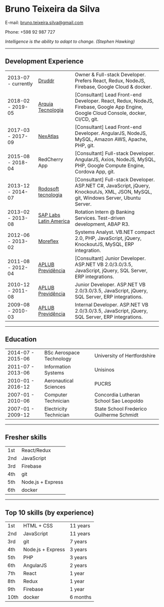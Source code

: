 # Bruno Teixeira da Silva

E-mail: bruno.teixeira.silva@gmail.com

Phone: +598 92 987 727

<div class="box"><i>Intelligence is the ability to adapt to change. (Stephen Hawking)</i></div>

---

## Development Experience

<table>
	<body>
		<tr>
			<td>
				2013-07 -
				currently
			</td>
			<td>				
				<a href="https://druddr.com">Druddr</a>
			</td>
			<td>
				Owner & Full-stack Developer. Prefers React, Redux, NodeJS, Firebase, Google Cloud & docker.
			</td>
		</tr>
		<tr>
			<td>
				2018-02 -
				2019-05
			</td>
			<td>				
				<a href="https://arquia.com.br">Arquia Tecnologia</a>
			</td>				
			<td>
				[Consultant] Lead Front-end Developer. React, Redux, NodeJS, Firebase, Google App Engine, Google Cloud Console, docker, CI/CD, git.
			</td>
		</tr>
		<tr>
			<td>
				2017-03 -
				2017-09
			</td>
			<td>				
				<a href="https://nexatlas.com">NexAtlas</a>
			</td>				
			<td>
				[Consultant] Lead Front-end Developer. AngularJS, NodeJS, MySQL, Amazon AWS, Apache, PHP, git.
			</td>
		</tr>
		<tr>
			<td>
				2015-08 -
				2018-04
			</td>
			<td>
				RedCherry App
			</td>
			<td>
				[Consultant] Full-stack Developer. AngularJS, Axios, NodeJS, MySQL, PHP, Google Compute Engine, Cordova App, git.
			</td>
		</tr>
		<tr>
			<td>
				2013-12 -
				2014-07
			</td>
			<td>
				<a href="http://www.rodosoft.com.br">Rodosoft tecnologia</a>
			</td>
			<td>
				[Consultant] Full-stack Developer. ASP.NET C#, JavaScript, jQuery, KnockoutJs, XML, JSON, MySQL, git, Windows Server, Ubuntu Server.
			</td>
		</tr>
		<tr>
			<td>
				2013-02 -
				2013-08
			</td>
			<td>
				<a href="https://www.sap.com/brazil/about.html">SAP Labs Latin America</a>
			</td>
			<td>
				Rotation Intern @ Banking Services. Test-driven development, ABAP R3.
			</td>
		</tr>
		<tr>
			<td>
				2012-06 -
				2013-02
			</td>
			<td>
				<a href="http://www.moreflex.com">Moreflex</a>
			</td>
			<td>
				Systems Analyst. VB.NET compact 2.0, PHP, JavaScript, jQuery, KnockoutJS, MySQL, ERP integration.
			</td>
		</tr>
		<tr>
			<td>
				2011-08 - 2012-04
			</td>
			<td>
				<a href="http://www.aplub.com.br/site/servicos-aplub-previdencia-seguros-capitalizacao/previdencia">APLUB Previdência</a>
			</td>
			<td>
				[Consultant] Junior Developer. ASP.NET VB 2.0/3.0/3.5, JavaScript, jQuery, SQL Server, ERP integrations.
			</td>
		</tr>
		<tr>
			<td>
				2010-12 - 2011-08
			</td>
			<td>
				<a href="http://www.aplub.com.br/site/servicos-aplub-previdencia-seguros-capitalizacao/previdencia">APLUB Previdência</a>
			</td>
			<td>
				Junior Developer. ASP.NET VB 2.0/3.0/3.5, JavaScript, jQuery, SQL Server, ERP integrations.
			</td>
		</tr>
		<tr>
			<td>
				2009-08 - 2010-03
			</td>
			<td>
				<a href="http://www.aplub.com.br/site/servicos-aplub-previdencia-seguros-capitalizacao/previdencia">APLUB Previdência</a>
			</td>
			<td>
				Internal Developer. ASP.NET VB 2.0/3.0/3.5, JavaScript, jQuery, SQL Server, ERP integrations.
			</td>
		</tr>
	</body>
</table>

---

## Education

<table>
	<body>
		<tr>
			<td>2014-07 - 2015-06</td>
			<td>BSc Aerospace Technology</td>
			<td>University of Hertfordshire</td>
		</tr>
		<tr>
			<td>2011-07 - 2013-06</td>
			<td>Information Systems</td>
			<td>Unisinos</td>
		</tr>
		<tr>
			<td>2010-01 - 2016-12</td>
			<td>Aeronautical Sciences</td>
			<td>PUCRS</td>
		</tr>
		<tr>
			<td>2007-01 - 2010-06</td>
			<td>Computer Technician</td>
			<td>Concordia Lutheran School Sao Leopoldo</td>
		</tr>
		<tr>
			<td>2007-01 - 2009-12</td>
			<td>Electricity Technician</td>
			<td>State School Frederico Guilherme Schmidt</td>
		</tr>
	</body>
</table>

---

## Fresher skills

<table>
	<body class="padded-first">
		<tr>
			<td>1st</td>
			<td>React/Redux</td>
		</tr>
		<tr>
			<td>2nd</td>
			<td>JavaScript</td>
		</tr>
		<tr>
			<td>3rd</td>
			<td>Firebase</td>
		</tr>
		<tr>
			<td>4th</td>
			<td>git</td>
		</tr>
		<tr>
			<td>5th</td>
			<td>Node.js + Express</td>
		</tr>
		<tr>
			<td>6th</td>
			<td>docker</td>
		</tr>
	</body>
</table>

---

## Top 10 skills (by experience)

<table>
	<body>
		<tr>
			<td>1st</td>
			<td>HTML + CSS</td>
			<td>11 years</td>
		</tr>
		<tr>
			<td>2nd</td>
			<td>JavaScript</td>
			<td>11 years</td>
		</tr>
		<tr>
			<td>3rd</td>
			<td>git</td>
			<td>7 years</td>
		</tr>
		<tr>
			<td>4th</td>
			<td>Node.js + Express</td>
			<td>3 years</td>
		</tr>
		<tr>
			<td>5th</td>
			<td>PHP</td>
			<td>3 years</td>
		</tr>
		<tr>
			<td>6th</td>
			<td>AngularJS</td>
			<td>2 years</td>
		</tr>
		<tr>
			<td>7th</td>
			<td>React</td>
			<td>1 year</td>
		</tr>
		<tr>
			<td>8th</td>
			<td>Redux</td>
			<td>1 year</td>
		</tr>
		<tr>
			<td>9th</td>
			<td>Firebase</td>
			<td>1 year</td>
		</tr>
		<tr>
			<td>10th</td>
			<td>docker</td>
			<td>6 months</td>
		</tr>
	</body>
</table>
